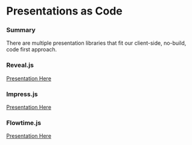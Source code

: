 # Presentations as Code

### Summary
There are multiple presentation libraries that fit our client-side, no-build, code first approach.

### Reveal.js
[Presentation Here](https://gitshawn.github.io/docs-as-code/presentations/reveal.html)

### Impress.js
[Presentation Here](https://gitshawn.github.io/docs-as-code/presentations/impress.html)

### Flowtime.js
[Presentation Here](https://gitshawn.github.io/docs-as-code/presentations/flowtime.html)
